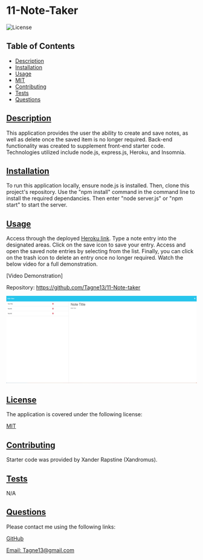 # 11-Note-Taker

  
![License](https://img.shields.io/badge/License-MIT-blue.svg)
    

  ## Table of Contents

  * [Description](#description)
  * [Installation](#installation)
  * [Usage](#usage)
  * [MIT](https://choosealicense.com/licenses/MIT)
  * [Contributing](#contributing)
  * [Tests](#tests)
  * [Questions](#questions)
  
  ## [Description](#table-of-contents)

  This application provides the user the ability to create and save notes, as well as delete once the saved item is no longer required. Back-end functionality was created to supplement front-end starter code. Technologies utilized include node.js, express.js, Heroku, and Insomnia.

  ## [Installation](#table-of-contents)

  To run this application locally, ensure node.js is installed. Then, clone this project's repository. Use the "npm install" command in the command line to install the required dependancies. Then enter "node server.js" or "npm start" to start the server.

  ## [Usage](#table-of-contents)

  Access through the deployed [Heroku link](https://dashboard.heroku.com/apps/tagne13-note-taker). Type a note entry into the designated areas. Click on the save icon to save your entry. Access and open the saved note entries by selecting from the list. Finally, you can click on the trash icon to delete an entry once no longer required. Watch the below video for a full demonstration. 

  [Video Demonstration]

  Repository: https://github.com/Tagne13/11-Note-taker

  ![Screenshot](images/Screenshot.png)

  ## [License](#table-of-contents)

  The application is covered under the following license:
    
  [MIT](https://choosealicense.com/licenses/MIT)
    
  ## [Contributing](#table-of-contents)

  Starter code was provided by Xander Rapstine (Xandromus).

  ## [Tests](#table-of-contents)

  N/A

  ## [Questions](#table-of-contents)

  Please contact me using the following links:

  [GitHub](https://github.com/Tagne13)

  [Email: Tagne13@gmail.com](mailto:Tagne13@gmail.com)

